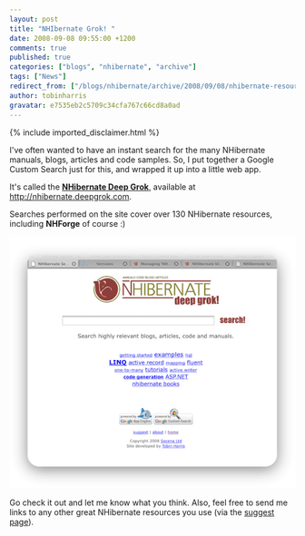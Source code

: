 ```yaml
---
layout: post
title: "NHIbernate Grok! "
date: 2008-09-08 09:55:00 +1200
comments: true
published: true
categories: ["blogs", "nhibernate", "archive"]
tags: ["News"]
redirect_from: ["/blogs/nhibernate/archive/2008/09/08/nhibernate-resource-search-site.aspx/"]
author: tobinharris
gravatar: e7535eb2c5709c34cfa767c66cd8a0ad
---
```

{% include imported_disclaimer.html %}

<p>I've often wanted to have an instant search for the many NHibernate manuals, blogs, articles and code samples. So, I put together a Google Custom Search just for this, and wrapped it up into a little web app.</p>
<p>It's called the <b><a target="_blank" title="NHibernate Deep Grok - Search NHibernate Resources" href="http://nhibernate.deepgrok.com/">NHibernate Deep Grok</a></b>, available at <a title="NHibernate Deep Grok - Search NHibernate Resources" href="http://nhibernate.deepgrok.com/">http://nhibernate.deepgrok.com</a>. &nbsp; </p>
<p>Searches performed on the site cover over 130 NHibernate resources, including <b>NHForge</b> of course :)</p>
<p><img src="/images/posts/2008/09/08/deepgrok.png" /></p>
<p> Go check it out and let me know what you think. Also, feel free to send me links to any other great NHibernate resources you use (via the <a target="_blank" title="NHIbernate Deep Grok - Submit" href="http://nhibernate.deepgrok.com/submit">suggest page</a>). </p>
<p>&nbsp;</p>

